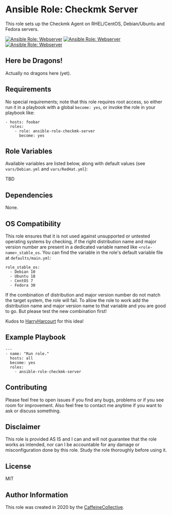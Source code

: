 # Ansible Role: Checkmk Server

 This role sets up the Checkmk Agent on RHEL/CentOS, Debian/Ubuntu and Fedora servers. 

[![Ansible Role: Webserver](https://img.shields.io/ansible/role/CHANGEME?style=flat-square)](https://galaxy.ansible.com/CaffeineCollective/ansible-role-checkmk-server)
[![Ansible Role: Webserver](https://img.shields.io/ansible/quality/CHANGEME?style=flat-square)](https://galaxy.ansible.com/CaffeineCollective/ansible-role-checkmk-server)
[![Ansible Role: Webserver](https://img.shields.io/ansible/role/d/CHANGEME?style=flat-square)](https://galaxy.ansible.com/CaffeineCollective/ansible-role-checkmk-server)

## Here be Dragons!

Actually no dragons here (yet).

## Requirements

No special requirements; note that this role requires root access, so either run it in a playbook with a global `become: yes`, or invoke the role in your playbook like:

    - hosts: foobar
      roles:
        - role: ansible-role-checkmk-server
          become: yes

## Role Variables

Available variables are listed below, along with default values (see `vars/Debian.yml` and `vars/RedHat.yml`):

TBD

## Dependencies

None.

## OS Compatibility

This role ensures that it is not used against unsupported or untested operating systems by checking, if the right distribution name and major version number are present in a dedicated variable named like `<role-name>_stable_os`. You can find the variable in the role's default variable file at `defaults/main.yml`:

    role_stable_os:
      - Debian 10
      - Ubuntu 18
      - CentOS 7
      - Fedora 30

If the combination of distribution and major version number do not match the target system, the role will fail. To allow the role to work add the distribution name and major version name to that variable and you are good to go. But please test the new combination first!

Kudos to [HarryHarcourt](https://github.com/HarryHarcourt) for this idea!

## Example Playbook

    ---
    - name: "Run role."
      hosts: all
      become: yes
      roles:
        - ansible-role-checkmk-server

## Contributing

Please feel free to open issues if you find any bugs, problems or if you see room for improvement. Also feel free to contact me anytime if you want to ask or discuss something.

## Disclaimer

This role is provided AS IS and I can and will not guarantee that the role works as intended, nor can I be accountable for any damage or misconfiguration done by this role. Study the role thoroughly before using it.

## License

MIT

## Author Information

This role was created in 2020 by the [CaffeineCollective](https://github.com/CaffeineCollective).
